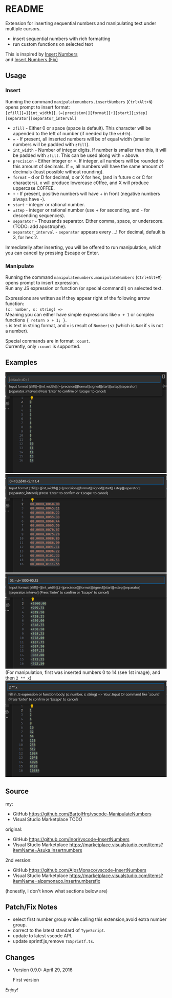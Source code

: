 # README
Extension for inserting sequential numbers and manipulating text under multiple cursors.  
* insert sequential numbers with rich formatting  
* run custom functions on selected text  

This is inspired by [Insert Numbers](https://marketplace.visualstudio.com/items?itemName=Asuka.insertnumbers)  
and [Insert Numbers (Fix)](https://marketplace.visualstudio.com/items?itemName=alpsmonaco.insertnumbersfix)  

## Usage

### Insert
Running the command `manipulatenumbers.insertNumbers` (`Ctrl+Alt+N`) opens prompt to insert format:  
`[zfill][=][int_width][.(=|precision)][format][+][start][±step][separator][separator_interval]`  
* `zfill` - Either 0 or space (space is default). This character will be appended to the left of number (if needed by the `width`).  
* `=` - If present, all inserted numbers will be of equal width (smaller numbers will be padded with `zfill`).  
* `int_width` - Number of integer digits. If number is smaller than this, it will be padded with `zfill`. This can be used along with `=` above.  
* `precision` - Either integer or =. If integer, all numbers will be rounded to this amount of decimals. If =, all numbers will have the same amount of decimals (least possible without rounding).  
* `format` - d or D for decimal, x or X for hex, (and in future c or C for characters). x will produce lowercase c0ffee, and X will produce uppercase C0FFEE.  
* `+` - If present, positive numbers will have + in front (negative numbers always have -).  
* `start` - integer or rational number.  
* `±step` - integer or rational number (use + for ascending, and - for descending sequences).  
* `separator` - Thousands separator. Either comma, space, or underscore. (TODO: add apostrophe).  
* `separator_interval` - `separator` appears every …! For decimal, default is 3, for hex 2.  

Immediatelly after inserting, you will be offered to run manipulation, which you can cancel by pressing Escape or Enter.

### Manipulate
Running the command `manipulatenumbers.manipulateNumbers` (`Ctrl+Alt+M`) opens prompt to insert expression.  
Run any JS expression or function (or special command!) on selected text.  

Expressions are written as if they appear right of the following arrow function:  
`(x: number, s: string) => `  
Meaning you can either have simple expressions like `x + 1` or complex functions `{ return x + 1; }`.  
`s` is text in string format, and `x` is result of `Number(s)` (which is `NaN` if `s` is not a number).  

Special commands are in format `:count`.  
Currently, only `:count` is supported.  

## Examples

![default behavior](images/default.png)  
![complex example](images/complex.png)  
![width, =precision, and signed](images/width_and_signed.png)  
(For manipulation, first was inserted numbers 0 to 14 (see 1st image), and then `2 ** x`)  
![manipulation](images/manipulation.png)  


## Source

my:  
* GitHub https://github.com/BartolHrg/vscode-ManipulateNumbers
* Visual Studio Marketplace TODO

original:  
* GitHub https://github.com/Inori/vscode-InsertNumbers
* Visual Studio Marketplace https://marketplace.visualstudio.com/items?itemName=Asuka.insertnumbers

2nd version:  
* GitHub https://github.com/AlpsMonaco/vscode-InsertNumbers
* Visual Studio Marketplace https://marketplace.visualstudio.com/items?itemName=alpsmonaco.insertnumbersfix

(honestly, I don't know what sections below are)

## Patch/Fix Notes
* select first number group while calling this extension,avoid extra number group.
* correct to the latest standard of `TypeScript`.
* update to latest vscode API.
* update sprintf.js,remove `TSSprintf.ts`.


## Changes
* Version 0.9.0: April 29, 2016

    First version


*Enjoy!*
